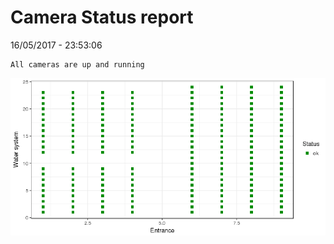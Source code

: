 Camera Status report
================
16/05/2017 - 23:53:06

    All cameras are up and running

![](camreport_files/figure-markdown_github/unnamed-chunk-2-1.png)
